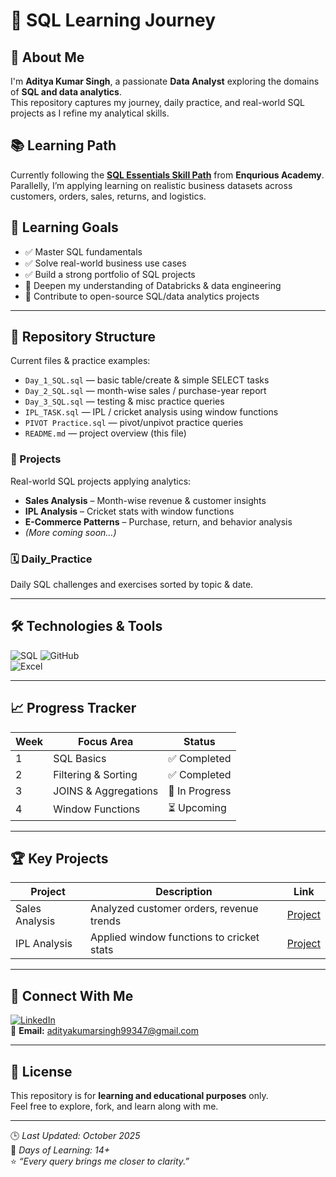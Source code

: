 # 🚀 SQL Learning Journey

## 👋 About Me  
I'm **Aditya Kumar Singh**, a passionate **Data Analyst** exploring the domains of **SQL and data analytics**.  
This repository captures my journey, daily practice, and real-world SQL projects as I refine my analytical skills.

## 📚 Learning Path  
Currently following the [**SQL Essentials Skill Path**](https://academy.enqurious.com/explore/skill-path/sql-essentials-skill-path) from **Enqurious Academy**.  
Parallelly, I’m applying learning on realistic business datasets across customers, orders, sales, returns, and logistics.

## 🎯 Learning Goals  
- ✅ Master SQL fundamentals  
- ✅ Solve real-world business use cases  
- ✅ Build a strong portfolio of SQL projects  
- 🚀 Deepen my understanding of Databricks & data engineering  
- 🌱 Contribute to open-source SQL/data analytics projects  

---

## 📂 Repository Structure

Current files & practice examples:
- `Day_1_SQL.sql` — basic table/create & simple SELECT tasks
- `Day_2_SQL.sql` — month-wise sales / purchase-year report
- `Day_3_SQL.sql` — testing & misc practice queries
- `IPL_TASK.sql` — IPL / cricket analysis using window functions
- `PIVOT Practice.sql` — pivot/unpivot practice queries
- `README.md` — project overview (this file)


### 🧩 Projects  
Real-world SQL projects applying analytics:
- **Sales Analysis** – Month-wise revenue & customer insights  
- **IPL Analysis** – Cricket stats with window functions  
- **E-Commerce Patterns** – Purchase, return, and behavior analysis  
- *(More coming soon…)*

### 🗓️ Daily_Practice  
Daily SQL challenges and exercises sorted by topic & date.

---

## 🛠️ Technologies & Tools  
![SQL](https://img.shields.io/badge/SQL-00758F?style=for-the-badge&logo=postgresql&logoColor=white) 
![GitHub](https://img.shields.io/badge/GitHub-181717?style=for-the-badge&logo=github&logoColor=white)  
![Excel](https://img.shields.io/badge/Excel-217346?style=for-the-badge&logo=microsoftexcel&logoColor=white)

---

## 📈 Progress Tracker

| Week | Focus Area             | Status         |
|------|-------------------------|----------------|
| 1    | SQL Basics               | ✅ Completed     |
| 2    | Filtering & Sorting      | ✅ Completed     |
| 3    | JOINS & Aggregations     | 🔄 In Progress   |
| 4    | Window Functions         | ⏳ Upcoming       |

---

## 🏆 Key Projects

| Project        | Description                                   | Link |
|----------------|-----------------------------------------------|------|
| Sales Analysis | Analyzed customer orders, revenue trends      | [Project](github.com/adityasingh9507/Daily_SQL_Challenges/blob/main/Day_3_SQL.sql) |
| IPL Analysis   | Applied window functions to cricket stats     | [Project](github.com/adityasingh9507/Daily_SQL_Challenges/blob/main/IPL_TASK.sql) |

---

## 🤝 Connect With Me  
[![LinkedIn](https://img.shields.io/badge/LinkedIn-Aditya-blue?style=flat-square&logo=linkedin)](https://www.linkedin.com/in/aditya-kumar-singh-077561275/)  
📧 **Email:** adityakumarsingh99347@gmail.com  

---

## 📜 License  
This repository is for **learning and educational purposes** only.  
Feel free to explore, fork, and learn along with me.

---

🕒 *Last Updated: October 2025*  
📆 *Days of Learning: 14+*  
⭐ *“Every query brings me closer to clarity.”*  
